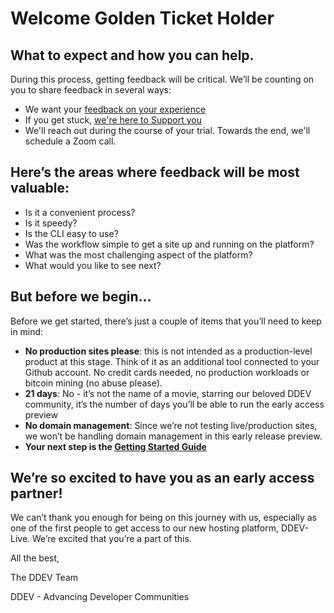 # Welcome Golden Ticket Holder

## What to expect and how you can help. 
During this process, getting feedback will be critical.  We’ll be counting on you to share feedback in several ways: 
- We want your [feedback on your experience](https://dash.ddev.com/feedback/)
- If you get stuck, [we're here to Support you](https://dash.ddev.com/docs/support/)
- We'll reach out during the course of your trial.  Towards the end, we'll schedule a Zoom call. 

## Here’s the areas where feedback will be most valuable: 
- Is it a convenient process?  
- Is it speedy?  
- Is the CLI easy to use?  
- Was the workflow simple to get a site up and running on the platform?  
- What was the most challenging aspect of the platform?
- What would you like to see next?  


## But before we begin...
Before we get started, there’s just a couple of items that you’ll need to keep in mind: 

- **No production sites please**: this is not intended as a production-level product at this stage. Think of it as an additional tool connected to your Github account. No credit cards needed, no production workloads or bitcoin mining (no abuse please).
- **21 days**: No - it’s not the name of a movie, starring our beloved DDEV community, it’s the number of days you’ll be able to run the early access preview
- **No domain management**: Since we’re not testing live/production sites, we won’t be handling domain management in this early release preview.  
- **Your next step is the [Getting Started Guide](https://dash.ddev.com/docs/getting-started/)**

## We’re so excited to have you as an early access partner!  
We can’t thank you enough for being on this journey with us, especially as one of the first people to get access to our new hosting platform, DDEV-Live.  We’re excited that you’re a part of this.  

All the best, 

The DDEV Team

DDEV - Advancing Developer Communities
